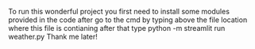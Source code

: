 To run this wonderful project you first need to install some modules provided in the code after go to the cmd by typing above the file location where this file is contianing after that type python -m streamlit run weather.py 
Thank me later!
